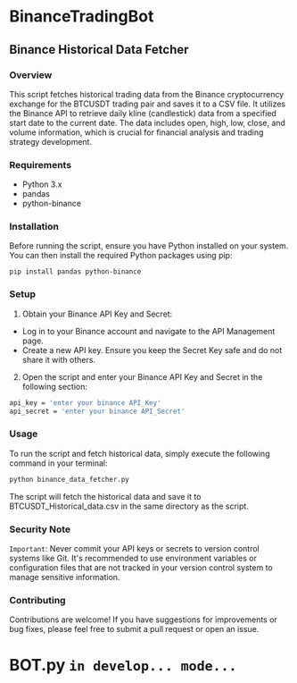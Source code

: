 # BinanceTradingBot

## Binance Historical Data Fetcher

### Overview
This script fetches historical trading data from the Binance cryptocurrency exchange for the BTCUSDT trading pair and saves it to a CSV file. It utilizes the Binance API to retrieve daily kline (candlestick) data from a specified start date to the current date. The data includes open, high, low, close, and volume information, which is crucial for financial analysis and trading strategy development.

### Requirements
- Python 3.x
- pandas
- python-binance

### Installation
Before running the script, ensure you have Python installed on your system. You can then install the required Python packages using pip:

`pip install pandas python-binance`

### Setup

1. Obtain your Binance API Key and Secret:

- Log in to your Binance account and navigate to the API Management page.
- Create a new API key. Ensure you keep the Secret Key safe and do not share it with others.

2. Open the script and enter your Binance API Key and Secret in the following section:

```bash
api_key = 'enter your binance API_Key'
api_secret = 'enter your binance API_Secret'
```

### Usage
To run the script and fetch historical data, simply execute the following command in your terminal:
```bash
python binance_data_fetcher.py
```
The script will fetch the historical data and save it to BTCUSDT_Historical_data.csv in the same directory as the script.


### Security Note
`Important`: Never commit your API keys or secrets to version control systems like Git. It's recommended to use environment variables or configuration files that are not tracked in your version control system to manage sensitive information.

### Contributing
Contributions are welcome! If you have suggestions for improvements or bug fixes, please feel free to submit a pull request or open an issue.


# BOT.py `in develop... mode...` 
